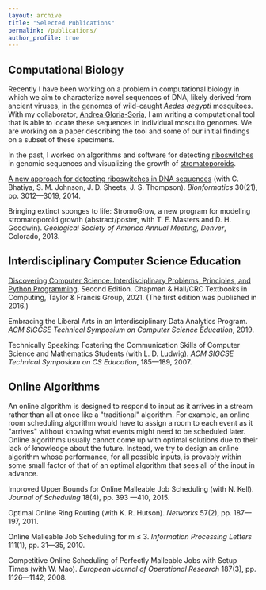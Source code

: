 ```yaml
---
layout: archive
title: "Selected Publications"
permalink: /publications/
author_profile: true
---
```

 
 ## Computational Biology
 
Recently I have been working on a problem in computational biology in which we aim to characterize novel sequences of DNA, likely derived from ancient viruses, in the genomes of wild-caught *Aedes aegypti* mosquitoes.  With my collaborator, [Andrea Gloria-Soria](https://portal.ct.gov/CAES/ABOUT-CAES/Staff-Biographies/Andrea-Gloria-Soria), I am writing a computational tool that is able to locate these sequences in individual mosquito genomes.  We are working on a paper describing the tool and some of our initial findings on a subset of these specimens.

In the past, I worked on algorithms and software for detecting [riboswitches](https://www.nature.com/scitable/topicpage/riboswitches-a-common-rna-regulatory-element-14262702/) in genomic sequences and visualizing the growth of [stromatoporoids](https://ucmp.berkeley.edu/online-exhibits/stromatoporoids/).

[A new approach for detecting riboswitches in DNA sequences](https://doi.org/10.1093/bioinformatics/btu479) (with C. Bhatiya, S. M. Johnson, J. D. Sheets, J. S. Thompson).  *Bionformatics* 30(21), pp. 3012—3019, 2014.

Bringing extinct sponges to life: StromoGrow, a new program for modeling stromatoporoid growth (abstract/poster, with T. E. Masters and D. H. Goodwin).  *Geological Society of America Annual Meeting, Denver*, Colorado, 2013.
 
 ## Interdisciplinary Computer Science Education
 
[Discovering Computer Science: Interdisciplinary Problems, Principles, and Python Programming](http://www.discoveringcs.net), Second Edition. Chapman & Hall/CRC Textbooks in Computing, Taylor & Francis Group, 2021.  (The first edition was published in 2016.)

Embracing the Liberal Arts in an Interdisciplinary Data Analytics Program.  *ACM SIGCSE Technical Symposium on Computer Science Education*, 2019.

Technically Speaking: Fostering the Communication Skills of Computer Science and Mathematics Students (with L. D. Ludwig).  *ACM SIGCSE Technical Symposium on CS Education*, 185—189, 2007.
 
 ## Online Algorithms
 
An online algorithm is designed to respond to input as it arrives in a stream rather than all at once like a "traditional" algorithm.  For example, an online room scheduling algorithm would have to assign a room to each event as it "arrives" without knowing what events might need to be scheduled later.  Online algorithms usually cannot come up with optimal solutions due to their lack of knowledge about the future.  Instead, we try to design an online algorithm whose performance, for all possible inputs, is provably within some small factor of that of an optimal algorithm that sees all of the input in advance.

Improved Upper Bounds for Online Malleable Job Scheduling (with N. Kell). *Journal of Scheduling* 18(4), pp. 393 —410, 2015.

Optimal Online Ring Routing (with K. R. Hutson).  *Networks* 57(2), pp. 187—197, 2011.

Online Malleable Job Scheduling for m ≤ 3.  *Information Processing Letters* 111(1), pp. 31—35, 2010.

Competitive Online Scheduling of Perfectly Malleable Jobs with Setup Times (with W. Mao).  *European Journal of Operational Research* 187(3), pp. 1126—1142, 2008.
